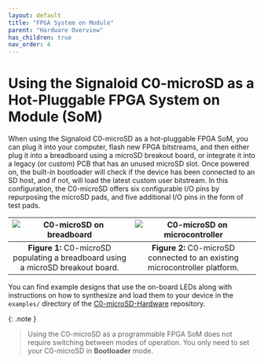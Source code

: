 ```yaml
---
layout: default
title: "FPGA System on Module"
parent: "Hardware Overview"
has_children: true
nav_order: 4
---
```


# Using the Signaloid C0-microSD as a Hot-Pluggable FPGA System on Module (SoM)
When using the Signaloid C0-microSD as a hot-pluggable FPGA SoM, you can plug it into your computer, flash new FPGA bitstreams, and then either plug it into a breadboard using a microSD breakout board, or integrate it into a legacy (or custom) PCB that has an unused microSD slot. Once powered on, the built-in bootloader will check if the device has been connected to an SD host, and if not, will load the latest custom user bitstream. In this configuration, the C0-microSD offers six configurable I/O pins by repurposing the microSD pads, and five additional I/O pins in the form of test pads.

| ![C0-microSD on breadboard](/assets/images/ortho-renders/breakout-board/breakout-board-breadboard.png) | ![C0-microSD on microcontroller](/assets/images/ortho-renders/C0-microSD-on-freenove.png) |
|:--:| :--:|
| **Figure 1:** C0-microSD populating a breadboard using a microSD breakout board. | **Figure 2:** C0-microSD connected to an existing microcontroller platform. |

You can find example designs that use the on-board LEDs along with instructions on how to synthesize and load them to your device in the `examples/` directory of the [C0-microSD-Hardware](https://github.com/signaloid/C0-microSD-hardware) repository.

{: .note }
> Using the C0-microSD as a programmable FPGA SoM does not require switching between modes of operation. You only need to set your C0-microSD in **Bootloader** mode.
